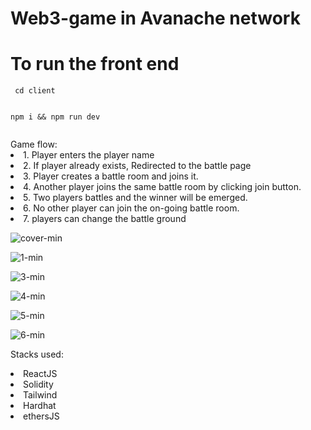 # Web3-game in Avanache network

<h1>To run the front end </h1>
<code> cd client

</code>

<code>npm i && npm run dev

</code>
Game flow:
<li>
1. Player enters the player name
</li>
<li>2. If player already exists, Redirected to the battle page</li>
<li>3. Player creates a battle room and joins it.</li>
<li>4. Another player joins the same battle room by clicking join button.</li>
<li>5. Two players battles and the winner will be emerged.</li>
<li>6. No other player can join the on-going battle room. </li>
<li>7. players can change the battle ground</li>

 ![cover-min](https://user-images.githubusercontent.com/67679146/226268106-b9a606dd-4007-40e1-a983-252df5855ce7.png)
 
![1-min](https://user-images.githubusercontent.com/67679146/226268116-bf21c192-e091-4317-9ad2-126d6fd8ca8d.png)

![3-min](https://user-images.githubusercontent.com/67679146/226268123-53503532-7172-4296-8005-811a352ea40c.png)

![4-min](https://user-images.githubusercontent.com/67679146/226268131-7e487e0f-b573-4171-a9b7-57ea4b132b01.png)

![5-min](https://user-images.githubusercontent.com/67679146/226268145-9c188bdb-a19f-4f87-9992-7255c87d537d.png)

 
![6-min](https://user-images.githubusercontent.com/67679146/226268055-e11964d6-96a3-4143-ba03-c70ee822421f.png)

Stacks used:

<li>ReactJS</li>
<li>Solidity</li>
<li>Tailwind</li>
<li>Hardhat</li>
<li>ethersJS</li>


